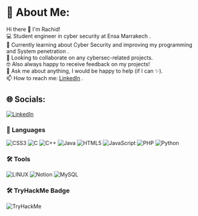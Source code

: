 # 💫 About Me:
Hi there 👋 I'm Rachid!<br>💻 Student engineer in cyber security at Ensa Marrakech .<br>🌱 Currently learning about Cyber Security and improving my programming and System penetration .<br>👯 Looking to collaborate on any cybersec-related projects.<br>🤓 Also always happy to receive feedback on my projects!<br>💬 Ask me about anything, I would be happy to help (if I can ✨).<br>📫 How to reach me: [LinkedIn](https://www.linkedin.com/in/rachid-outaleb-52a555258/) .


## 🌐 Socials:
[![LinkedIn](https://img.shields.io/badge/LinkedIn-%230077B5.svg?logo=linkedin&logoColor=white)](https://www.linkedin.com/in/rachid-outaleb-52a555258/) 

### 🤖 Languages
![CSS3](https://img.shields.io/badge/css3-%231572B6.svg?style=plastic&logo=css3&logoColor=white) 
![C](https://img.shields.io/badge/c-%2300599C.svg?style=plastic&logo=c&logoColor=white) 
![C++](https://img.shields.io/badge/c++-%2300599C.svg?style=plastic&logo=c%2B%2B&logoColor=white) 
![Java](https://img.shields.io/badge/java-%23ED8B00.svg?style=plastic&logo=java&logoColor=white) 
![HTML5](https://img.shields.io/badge/html5-%23E34F26.svg?style=plastic&logo=html5&logoColor=white) 
![JavaScript](https://img.shields.io/badge/javascript-%23323330.svg?style=plastic&logo=javascript&logoColor=%23F7DF1E) 
![PHP](https://img.shields.io/badge/php-%23777BB4.svg?style=plastic&logo=php&logoColor=white) 
![Python](https://img.shields.io/badge/python-3670A0?style=plastic&logo=python&logoColor=ffdd54) 

### 🛠️ Tools

![LINUX](https://img.shields.io/badge/Linux-FCC624?style=plastic&logo=linux&logoColor=black) 
![Notion](https://img.shields.io/badge/Notion-%23000000.svg?style=plastic&logo=notion&logoColor=white)
![MySQL](https://img.shields.io/badge/mysql-%2300f.svg?style=plastic&logo=mysql&logoColor=white) 

### 🛠️ TryHackMe Badge
<img src="https://tryhackme-badges.s3.amazonaws.com/rachiid.png" alt="TryHackMe">
